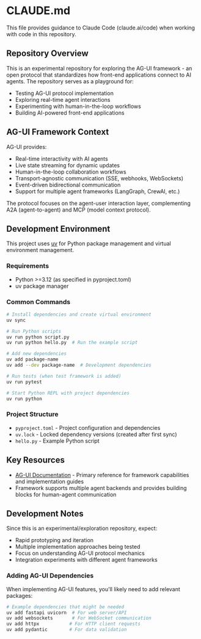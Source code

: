 # CLAUDE.md

This file provides guidance to Claude Code (claude.ai/code) when working with code in this repository.

## Repository Overview

This is an experimental repository for exploring the AG-UI framework - an open protocol that standardizes how front-end applications connect to AI agents. The repository serves as a playground for:

- Testing AG-UI protocol implementation
- Exploring real-time agent interactions  
- Experimenting with human-in-the-loop workflows
- Building AI-powered front-end applications

## AG-UI Framework Context

AG-UI provides:
- Real-time interactivity with AI agents
- Live state streaming for dynamic updates
- Human-in-the-loop collaboration workflows
- Transport-agnostic communication (SSE, webhooks, WebSockets)
- Event-driven bidirectional communication
- Support for multiple agent frameworks (LangGraph, CrewAI, etc.)

The protocol focuses on the agent-user interaction layer, complementing A2A (agent-to-agent) and MCP (model context protocol).

## Development Environment

This project uses [uv](https://docs.astral.sh/uv/) for Python package management and virtual environment management.

### Requirements
- Python >=3.12 (as specified in pyproject.toml)
- uv package manager

### Common Commands

```bash
# Install dependencies and create virtual environment
uv sync

# Run Python scripts
uv run python script.py
uv run python hello.py  # Run the example script

# Add new dependencies
uv add package-name
uv add --dev package-name  # Development dependencies

# Run tests (when test framework is added)
uv run pytest

# Start Python REPL with project dependencies
uv run python
```

### Project Structure
- `pyproject.toml` - Project configuration and dependencies
- `uv.lock` - Locked dependency versions (created after first sync)
- `hello.py` - Example Python script

## Key Resources

- [AG-UI Documentation](http://docs.ag-ui.com/introduction) - Primary reference for framework capabilities and implementation guides
- Framework supports multiple agent backends and provides building blocks for human-agent communication

## Development Notes

Since this is an experimental/exploration repository, expect:
- Rapid prototyping and iteration
- Multiple implementation approaches being tested
- Focus on understanding AG-UI protocol mechanics
- Integration experiments with different agent frameworks

### Adding AG-UI Dependencies

When implementing AG-UI features, you'll likely need to add relevant packages:

```bash
# Example dependencies that might be needed
uv add fastapi uvicorn  # For web server/API
uv add websockets       # For WebSocket communication
uv add httpx           # For HTTP client requests
uv add pydantic        # For data validation
```